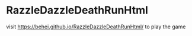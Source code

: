 # RazzleDazzleDeathRunHtml


visit https://behei.github.io/RazzleDazzleDeathRunHtml/ to play the game
